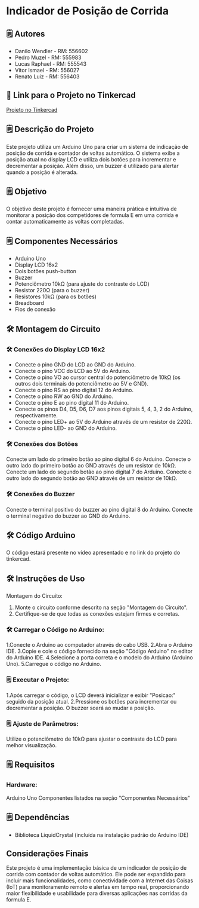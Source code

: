 # Indicador de Posição de Corrida


## 🗒️ Autores
- Danilo Wendler - RM: 556602
- Pedro Muzel - RM: 555983
- Lucas Raphael - RM: 555543
- Vitor Ismael - RM: 556027
- Renato Luiz - RM: 556403


## 📁 Link para o Projeto no Tinkercad
[Projeto no Tinkercad](https://www.tinkercad.com/things/lIDTg2iTIu1-indicador-posicao-de-corrida)

## 🗒️ Descrição do Projeto
Este projeto utiliza um Arduino Uno para criar um sistema de indicação de posição de corrida e contador de voltas automático. O sistema exibe a posição atual no display LCD e utiliza dois botões para incrementar e decrementar a posição. Além disso, um buzzer é utilizado para alertar quando a posição é alterada.

## 🗒️ Objetivo
O objetivo deste projeto é fornecer uma maneira prática e intuitiva de monitorar a posição dos competidores de formula E em uma corrida e contar automaticamente as voltas completadas.

## 🗒️ Componentes Necessários
- Arduino Uno
- Display LCD 16x2
- Dois botões push-button
- Buzzer
- Potenciômetro 10kΩ (para ajuste do contraste do LCD)
- Resistor 220Ω (para o buzzer)
- Resistores 10kΩ (para os botões)
- Breadboard
- Fios de conexão

## 🛠️ Montagem do Circuito
### 🛠️ Conexões do Display LCD 16x2
- Conecte o pino GND do LCD ao GND do Arduino.
- Conecte o pino VCC do LCD ao 5V do Arduino.
- Conecte o pino VO ao cursor central do potenciômetro de 10kΩ (os outros dois terminais do potenciômetro ao 5V e GND).
- Conecte o pino RS ao pino digital 12 do Arduino.
- Conecte o pino RW ao GND do Arduino.
- Conecte o pino E ao pino digital 11 do Arduino.
- Conecte os pinos D4, D5, D6, D7 aos pinos digitais 5, 4, 3, 2 do Arduino, respectivamente.
- Conecte o pino LED+ ao 5V do Arduino através de um resistor de 220Ω.
- Conecte o pino LED- ao GND do Arduino.

### 🛠️ Conexões dos Botões
Conecte um lado do primeiro botão ao pino digital 6 do Arduino.
Conecte o outro lado do primeiro botão ao GND através de um resistor de 10kΩ.
Conecte um lado do segundo botão ao pino digital 7 do Arduino.
Conecte o outro lado do segundo botão ao GND através de um resistor de 10kΩ.

### 🛠️ Conexões do Buzzer
Conecte o terminal positivo do buzzer ao pino digital 8 do Arduino.
Conecte o terminal negativo do buzzer ao GND do Arduino.

## 🛠️ Código Arduino
O código estará presente no vídeo apresentado e no link do projeto do tinkercad.

## 🛠️ Instruções de Uso
Montagem do Circuito:
1. Monte o circuito conforme descrito na seção "Montagem do Circuito".
2. Certifique-se de que todas as conexões estejam firmes e corretas.

### 🛠️ Carregar o Código no Arduino:
1.Conecte o Arduino ao computador através do cabo USB.
2.Abra o Arduino IDE.
3.Copie e cole o código fornecido na seção "Código Arduino" no editor do Arduino IDE.
4.Selecione a porta correta e o modelo do Arduino (Arduino Uno).
5.Carregue o código no Arduino.

### 🗒️ Executar o Projeto:
1.Após carregar o código, o LCD deverá inicializar e exibir "Posicao:" seguido da posição atual.
2.Pressione os botões para incrementar ou decrementar a posição. O buzzer soará ao mudar a posição.

### 🗒️ Ajuste de Parâmetros:
Utilize o potenciômetro de 10kΩ para ajustar o contraste do LCD para melhor visualização.

## 🗒️ Requisitos
### Hardware:
Arduino Uno
Componentes listados na seção "Componentes Necessários"

## 🗒️ Dependências
- Biblioteca LiquidCrystal (incluída na instalação padrão do Arduino IDE)
  
## Considerações Finais
Este projeto é uma implementação básica de um indicador de posição de corrida com contador de voltas automático. Ele pode ser expandido para incluir mais funcionalidades, como conectividade com a Internet das Coisas (IoT) para monitoramento remoto e alertas em tempo real, proporcionando maior flexibilidade e usabilidade para diversas aplicações nas corridas da formula E.






